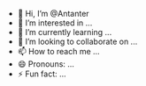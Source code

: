 - 👋 Hi, I’m @Antanter
- 👀 I’m interested in ...
- 🌱 I’m currently learning ...
- 💞️ I’m looking to collaborate on ...
- 📫 How to reach me ...
- 😄 Pronouns: ...
- ⚡ Fun fact: ...

<!---
Antanter/Antanter is a ✨ special ✨ repository because its `README.md` (this file) appears on your GitHub profile.
You can click the Preview link to take a look at your changes.
--->

